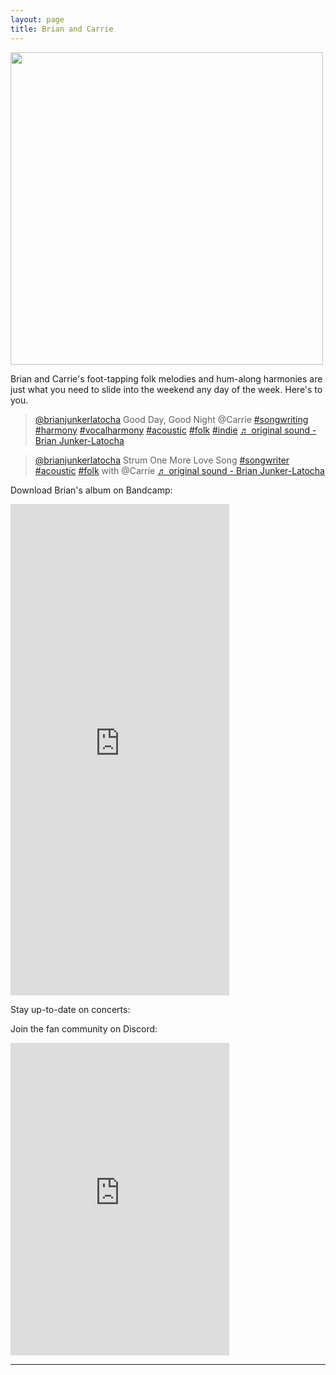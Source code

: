 ```yaml
---
layout: page
title: Brian and Carrie
---
```



<img src="/assets/images/wiener_hof.png" width="500">    
<!-- <p class=center_please>(image credit <a href="https://www.felixrosic.de/">Felix Rosić</a>)</p> -->


Brian and Carrie's foot-tapping folk melodies and hum-along harmonies are just what you need to slide into the weekend any day of the week. Here's to you.

<blockquote class="tiktok-embed" cite="https://www.tiktok.com/@brianjunkerlatocha/video/7458689219532311830" data-video-id="7458689219532311830" style="max-width: 605px;min-width: 325px;" > <section> <a target="_blank" title="@brianjunkerlatocha" href="https://www.tiktok.com/@brianjunkerlatocha?refer=embed">@brianjunkerlatocha</a> Good Day, Good Night @Carrie  <a title="songwriting" target="_blank" href="https://www.tiktok.com/tag/songwriting?refer=embed">#songwriting</a> <a title="harmony" target="_blank" href="https://www.tiktok.com/tag/harmony?refer=embed">#harmony</a> <a title="vocalharmony" target="_blank" href="https://www.tiktok.com/tag/vocalharmony?refer=embed">#vocalharmony</a> <a title="acoustic" target="_blank" href="https://www.tiktok.com/tag/acoustic?refer=embed">#acoustic</a> <a title="folk" target="_blank" href="https://www.tiktok.com/tag/folk?refer=embed">#folk</a> <a title="indie" target="_blank" href="https://www.tiktok.com/tag/indie?refer=embed">#indie</a> <a target="_blank" title="♬ original sound - Brian Junker-Latocha" href="https://www.tiktok.com/music/original-sound-7458689212133493526?refer=embed">♬ original sound - Brian Junker-Latocha</a> </section> </blockquote> <script async src="https://www.tiktok.com/embed.js"></script>

<blockquote class="tiktok-embed" cite="https://www.tiktok.com/@brianjunkerlatocha/video/7456104036157213974" data-video-id="7456104036157213974" style="max-width: 605px;min-width: 325px;" > <section> <a target="_blank" title="@brianjunkerlatocha" href="https://www.tiktok.com/@brianjunkerlatocha?refer=embed">@brianjunkerlatocha</a> Strum One More Love Song <a title="songwriter" target="_blank" href="https://www.tiktok.com/tag/songwriter?refer=embed">#songwriter</a> <a title="acoustic" target="_blank" href="https://www.tiktok.com/tag/acoustic?refer=embed">#acoustic</a> <a title="folk" target="_blank" href="https://www.tiktok.com/tag/folk?refer=embed">#folk</a> with  @Carrie <a target="_blank" title="♬ original sound - Brian Junker-Latocha" href="https://www.tiktok.com/music/original-sound-7456104109674859287?refer=embed">♬ original sound - Brian Junker-Latocha</a> </section> </blockquote> <script async src="https://www.tiktok.com/embed.js"></script>




Download Brian's album on Bandcamp:
<iframe style="border: 0; width: 350px; height: 786px;" src="https://bandcamp.com/EmbeddedPlayer/album=3548382591/size=large/bgcol=ffffff/linkcol=e99708/transparent=true/" seamless><a href="https://brianjunkerlatocha.bandcamp.com/album/rhythm-rhyme">Rhythm &amp; Rhyme by Brian Junker-Latocha</a></iframe>

Stay up-to-date on concerts:
 <script charset="utf-8" src="https://widgetv3.bandsintown.com/main.min.js"></script> <a class="bit-widget-initializer"      data-artist-name="id_15569458"      data-events-to-display=""   data-background-color="rgba(255,255,255,1)"   data-separator-color="rgba(221,221,221,1)"   data-text-color="rgba(66,66,66,1)"   data-font="Helvetica"   data-auto-style="true"      data-button-label-capitalization="uppercase"   data-header-capitalization="uppercase"   data-location-capitalization="uppercase"   data-venue-capitalization="uppercase"   data-display-local-dates="true"   data-local-dates-position="tab"   data-display-past-dates="true"   data-display-details="false"   data-display-lineup="false"   data-display-start-time="false"   data-social-share-icon="false"   data-display-limit="all"      data-date-format="MMM. D, YYYY"   data-date-orientation="horizontal"   data-date-border-color="#4A4A4A"   data-date-border-width="1px"   data-date-capitalization="capitalize"   data-date-border-radius="10px"      data-event-ticket-cta-size="medium"   data-event-custom-ticket-text=""   data-event-ticket-text="TICKETS"   data-event-ticket-icon="false"   data-event-ticket-cta-text-color="rgba(255,255,255,1)"   data-event-ticket-cta-bg-color="rgba(74,74,74,1)"   data-event-ticket-cta-border-color="rgba(74,74,74,1)"   data-event-ticket-cta-border-width="0px"   data-event-ticket-cta-border-radius="2px"      data-sold-out-button-text-color="rgba(255,255,255,1)"   data-sold-out-button-background-color="rgba(74,74,74,1)"   data-sold-out-button-border-color="rgba(74,74,74,1)"   data-sold-out-button-clickable="true"      data-event-rsvp-position="hidden"   data-event-rsvp-cta-size="medium"   data-event-rsvp-only-show-icon="false"   data-event-rsvp-text="RSVP"   data-event-rsvp-icon="false"   data-event-rsvp-cta-text-color="rgba(74,74,74,1)"   data-event-rsvp-cta-bg-color="rgba(255,255,255,1)"   data-event-rsvp-cta-border-color="rgba(74,74,74,1)"   data-event-rsvp-cta-border-width="1px"   data-event-rsvp-cta-border-radius="2px"      data-follow-section-position="hidden"   data-follow-section-alignment="center"   data-follow-section-header-text="Get updates on new shows, new music, and more"   data-follow-section-cta-size="medium"   data-follow-section-cta-text="FOLLOW"   data-follow-section-cta-icon="false"   data-follow-section-cta-text-color="rgba(255,255,255,1)"   data-follow-section-cta-bg-color="rgba(74,74,74,1)"   data-follow-section-cta-border-color="rgba(74,74,74,1)"   data-follow-section-cta-border-width="0px"   data-follow-section-cta-border-radius="2px"      data-play-my-city-position="hidden"   data-play-my-city-alignment="center"   data-play-my-city-header-text="Don’t see a show near you?"   data-play-my-city-cta-size="medium"   data-play-my-city-cta-text="REQUEST A SHOW"   data-play-my-city-cta-icon="false"   data-play-my-city-cta-text-color="rgba(255,255,255,1)"   data-play-my-city-cta-bg-color="rgba(74,74,74,1)"   data-play-my-city-cta-border-color="rgba(74,74,74,1)"   data-play-my-city-cta-border-width="0px"   data-play-my-city-cta-border-radius="2px"      data-optin-font=""   data-optin-text-color=""   data-optin-bg-color=""   data-optin-cta-text-color=""   data-optin-cta-bg-color=""   data-optin-cta-border-width=""   data-optin-cta-border-radius=""   data-optin-cta-border-color=""      data-language="en"   data-layout-breakpoint="900"   data-app-id=""   data-affil-code=""   data-bit-logo-position="bottomRight"   data-bit-logo-color="rgba(66,66,66,1)"      ></a>
Join the fan community on Discord:
<iframe src="https://discordapp.com/widget?id=1322496606381277227&theme=dark" width="350" height="500" allowtransparency="true" frameborder="0" sandbox="allow-popups allow-popups-to-escape-sandbox allow-same-origin allow-scripts"></iframe>
<hr/>

